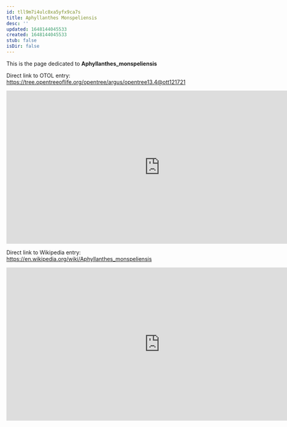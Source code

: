 ```yaml
---
id: tll9m7i4ulc8xa5yfx9ca7s
title: Aphyllanthes Monspeliensis
desc: ''
updated: 1648144045533
created: 1648144045533
stub: false
isDir: false
---
```

This is the page dedicated to **Aphyllanthes_monspeliensis**


Direct link to OTOL entry: https://tree.opentreeoflife.org/opentree/argus/opentree13.4@ott121721



<html>
    <body>
    <iframe src="https://tree.opentreeoflife.org/opentree/argus/opentree13.4@ott121721"
    width="800" height="400" frameborder="0" allowfullscreen> </iframe>
    </body>
</html>
    


Direct link to Wikipedia entry: https://en.wikipedia.org/wiki/Aphyllanthes_monspeliensis



<html>
    <body>
    <iframe src="https://en.wikipedia.org/wiki/Aphyllanthes_monspeliensis"
    width="800" height="400" frameborder="0" allowfullscreen> </iframe>
    </body>
</html>
    
